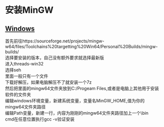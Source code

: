 # 安装MinGW
## [Windows](https://blog.csdn.net/qq_44918090/article/details/132190274)
首先前往https://sourceforge.net/projects/mingw-w64/files/Toolchains%20targetting%20Win64/Personal%20Builds/mingw-builds/  
选择要安装的版本，自己没有额外要求就选择最新版  
进入threads-win32  
选择seh  
里面一般只有一个文件  
下载好解压，如果电脑解压不了就安装一个7z  
然后把里面的mingw64文件夹放到C:/Progeam Files,或者是电脑上其他用于安装软件的文件夹  
编辑windows环境变量，新建系统变量，变量名MinGW_HOME,值为你的mingw64文件夹路径  
编辑Path变量，新建一行，内容为刚刚的mingw64文件夹路径加上一个\bin  
cmd在任意位置执行gcc -v验证安装  
